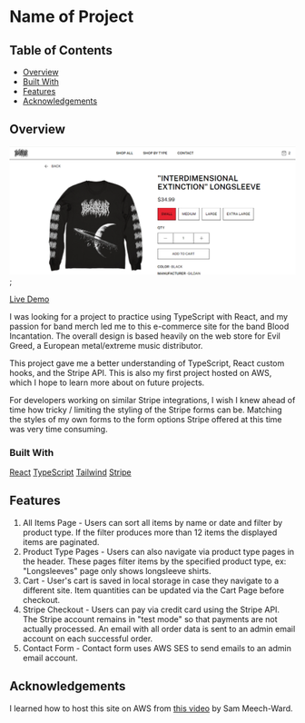 # Name of Project

## Table of Contents

- [Overview](#overview)
- [Built With](#built-with)
- [Features](#features)
- [Acknowledgements](#acknowledgements)

## Overview

![Site screenshot](screenshot.png);

[Live Demo](https://fakebloodstore.xyz)

I was looking for a project to practice using TypeScript with React, and my
passion for band merch led me to this e-commerce site for the band Blood
Incantation. The overall design is based heavily on the web store for Evil
Greed, a European metal/extreme music distributor.

This project gave me a better understanding of TypeScript, React custom hooks,
and the Stripe API. This is also my first project hosted on AWS, which I hope to
learn more about on future projects.

For developers working on similar Stripe integrations, I wish I knew ahead of time
how tricky / limiting the styling of the Stripe forms can be. Matching the styles
of my own forms to the form options Stripe offered at this time was very time
consuming.

### Built With

[React](https://react.dev/)
[TypeScript](https://www.typescriptlang.org/)
[Tailwind](https://www.tailwindcss.com)
[Stripe](https://www.stripe.com)

## Features

1. All Items Page - Users can sort all items by name or date and filter by product type.
   If the filter produces more than 12 items the displayed items are paginated.
2. Product Type Pages - Users can also navigate via product type pages in the header.
   These pages filter items by the specified product type, ex: "Longsleeves" page only shows
   longsleeve shirts.
3. Cart - User's cart is saved in local storage in case they navigate to a different site.
   Item quantities can be updated via the Cart Page before checkout.
4. Stripe Checkout - Users can pay via credit card using the Stripe API. The Stripe account
   remains in "test mode" so that payments are not actually processed. An email with all
   order data is sent to an admin email account on each successful order.
5. Contact Form - Contact form uses AWS SES to send emails to an admin email account.

## Acknowledgements

I learned how to host this site on AWS from [this video](https://www.youtube.com/watch?v=lPVgfSXTE1Y&t=472s) by Sam Meech-Ward.
